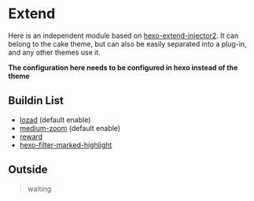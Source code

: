 # Extend

Here is an independent module based on [hexo-extend-injector2](https://github.com/jiangtj/hexo-extend-injector2). It can belong to the cake theme, but can also be easily separated into a plug-in, and any other themes use it.

**The configuration here needs to be configured in hexo instead of the theme**

## Buildin List

- [lozad](lozad) (default enable)
- [medium-zoom](medium-zoom) (default enable)
- [reward](reward)
- [hexo-filter-marked-highlight](https://github.com/jiangtj/hexo-filter-marked-highlight)

## Outside

> waiting
